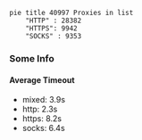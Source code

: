 
```mermaid
pie title 40997 Proxies in list
    "HTTP" : 28382
    "HTTPS": 9942
    "SOCKS" : 9353
```

### Some Info
#### Average Timeout

- mixed: 3.9s
- http: 2.3s
- https: 8.2s
- socks: 6.4s